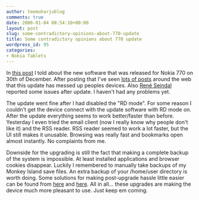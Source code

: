```yaml
---
author: teemuharjublog
comments: true
date: 2006-01-04 08:54:10+00:00
layout: post
slug: some-contradictory-opinions-about-770-update
title: Some contradictory opinions about 770 update
wordpress_id: 95
categories:
- Nokia Tablets
---
```


In [this post](http://www.teemuharju.net/2006/01/02/new-software-for-nokia-770-out/) I told about the new software that was released for Nokia 770 on 30th of December. After posting that I've seen [lots of posts](http://www.internettablettalk.com/forums/showthread.php?t=901&page=1&pp=10) around the web that this update has messed up peoples devices. Also [René Seindal](http://linux.seindal.dk/item99.html) reported some issues after update. I haven't had any problems yet.

The update went fine after I had disabled the "RD mode". For some reason I couldn't get the device connect with the update software with RD mode on. After the update everything seems to work better/faster than before. Yesterday I even tried the email client (now I really know why people don't like it) and the RSS reader. RSS reader seemed to work a lot faster, but the UI still makes it unusable. Browsing was really fast and bookmarks open almost instantly. No complaints from me.

Downside for the upgrading is still the fact that making a complete backup of the system is impossible. At least installed applications and browser cookies disappear. Luckily I remembered to manually take backups of my Monkey Island save files. An extra backup of your /home/user directory is worth doing. Some solutions for making post-upgrade hassle little easier can be found from [here](http://linux.seindal.dk/item100.html) and [here](http://www.dillernet.com/apple/2006/01/01/recovering-from-a-firmware-flash/). All in all... these upgrades are making the device much more pleasant to use. Just keep em coming.
